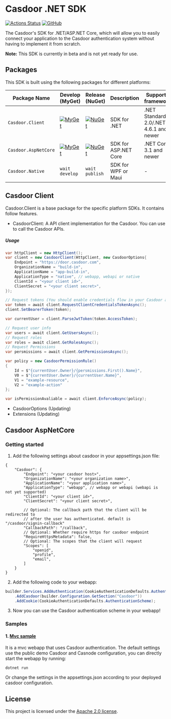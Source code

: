 # Casdoor .NET SDK
[![Actions Status](https://github.com/casdoor/casdoor-dotnet-sdk/workflows/Build/badge.svg)](https://github.com/casdoor/casdoor-dotnet-sdk/actions)
[![GitHub](https://img.shields.io/github/license/casdoor/casdoor-dotnet-sdk)](https://github.com/casdoor/casdoor-dotnet-sdk/blob/master/LICENSE)

The Casdoor's SDK for .NET/ASP.NET Core, which will allow you to easily connect your application to the Casdoor authentication system without having to implement it from scratch.

**Note:** This SDK is currently in beta and is not yet ready for use.

## Packages
This SDK is built using the following packages for different platforms:

| Package Name        | Develop (MyGet)                                                                                                                                                  | Release (NuGet)                                                                                                                         | Description          | Supported frameworks                   |
|---------------------|------------------------------------------------------------------------------------------------------------------------------------------------------------------|-----------------------------------------------------------------------------------------------------------------------------------------|----------------------|----------------------------------------|
| `Casdoor.Client`     | [![MyGet](https://img.shields.io/casdoor.myget/casdoor/v/Casdoor.Client?label=Version)](https://www.myget.org/feed/casdoor/package/nuget/Casdoor.Client)         | [![NuGet](https://img.shields.io/nuget/vpre/Casdoor.Client)](https://www.nuget.org/packages/Casdoor.Client)         | SDK for .NET         | .NET Standard 2.0/.NET 4.6.1 and newer |
| `Casdoor.AspNetCore` | [![MyGet](https://img.shields.io/casdoor.myget/casdoor/v/Casdoor.AspNetCore?label=Version)](https://www.myget.org/feed/casdoor/package/nuget/Casdoor.AspNetCore) | [![NuGet](https://img.shields.io/nuget/vpre/Casdoor.AspNetCore)](https://www.nuget.org/packages/Casdoor.AspNetCore) | SDK for ASP.NET Core | .NET Core 3.1 and newer                |
| `Casdoor.Native`     | `wait develop`                                                                                                                                                   | `wait publish`                                                                                                                          | SDK for WPF or Maui  | -                                      |

## Casdoor Client
Casdoor.Client is a base package for the specific platform SDKs. It contains follow features.
- CasdoorClient: A API client implementation for the Casdoor. You can use to call the Casdoor APIs.
##### Usage
```cs
var httpClient = new HttpClient();
var client = new CasdoorClient(HttpClient, new CasdoorOptions{
    Endpoint = "https://door.casdoor.com",
    OrganizationName = "build-in",
    ApplicationName = "app-build-in",
    ApplicationType = "native", // webapp, webapi or native
    ClientId = "<your client id>",
    ClientSecret = "<your client secret>",
});

// Request tokens (You should enable credentials flow in your Casdoor application)
var token = await client.RequestClientCredentialsTokenAsync();
client.SetBearerToken(token);

var currentUser = client.ParseJwtToken(token.AccessToken);

// Request user info
var users = await client.GetUsersAsync();
// Request roles 
var roles = await client.GetRolesAsync();
// Request Permissions
var persmissions = await client.GetPermissionsAsync();

var policy = new CasdoorPermissionRule()
{
    Id = $"{currentUser.Owner}/{persmissions.First().Name}",
    V0 = $"{currentUser.Owner}/{currentUser.Name}",
    V1 = "example-resource",
    V2 = "example-action" 
};

var isPermissionAvaliable = await client.EnforceAsync(policy);

```
- CasdoorOptions (Updating)
- Extensions (Updating)

## Casdoor AspNetCore
### Getting started
1. Add the following settings about casdoor in your appsettings.json file:
```json5
{
    "Casdoor": {
        "Endpoint": "<your casdoor host>",
        "OrganizationName": "<your organization name>",
        "ApplicationName": "<your application name>",
        "ApplicationType": "webapp", // webapp or webapi (webapi is not yet supported)
        "ClientId": "<your client id>",
        "ClientSecret": "<your client secret>",

        // Optional: The callback path that the client will be redirected to
        // after the user has authenticated. default is "/casdoor/signin-callback"
        "CallbackPath": "/callback",
        // Optional: Whether require https for casdoor endpoint
        "RequireHttpsMetadata": false,
        // Optional: The scopes that the client will request
        "Scopes": [
            "openid",
            "profile",
            "email",
        ]
    }
}
```

2. Add the following code to your webapp:
```csharp
builder.Services.AddAuthentication(CookieAuthenticationDefaults.AuthenticationScheme)
    .AddCasdoor(builder.Configuration.GetSection("Casdoor"))
    .AddCookie(CookieAuthenticationDefaults.AuthenticationScheme);
```

3. Now you can use the Casdoor authentication scheme in your webapp!

### Samples
#### 1. [Mvc sample](https://github.com/casdoor/casdoor-dotnet-sdk/tree/master/samples/MvcApp)
It is a mvc webapp that uses Casdoor authentication.
The default settings use the public demo Casdoor and Casnode configuration, you can directly start the webapp by running:
```bash
dotnet run
```
Or change the settings in the appsettings.json according to your deployed casdoor configuration.

## License
This project is licensed under the [Apache 2.0 license](LICENSE).
